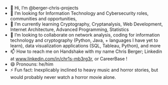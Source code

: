 - 👋 Hi, I’m @berger-chris-projects
- 👀 I’m looking for Information Technology and Cybersecurity roles, communities and opportunities, 
- 🌱 I’m currently learning Cryptography, Cryptanalysis, Web Development, Internet Architecture, Advanced Programming, Statistics
- 💞️ I’m looking to collaborate on network analysis, coding for information technology and cryptography (Python, Java, + languages I have yet to learn),
  data visualization applications (SQL, Tableau, Python), and more  
- 📫 How to reach me on Handshake with my name Chris Berger; Linkedin at www.linkedin.com/in/chr1s-mb3rg3r, or CareerBase ! 
- 😄 Pronouns: he/him
- ⚡ Fun fact: Inexplicably inclined to heavy music and horror stories, but would probably never watch a horror movie alone.

<!---
berger-chris-projects/berger-chris-projects is a ✨ special ✨ repository because its `README.md` (this file) appears on your GitHub profile.
You can click the Preview link to take a look at your changes.
--->
